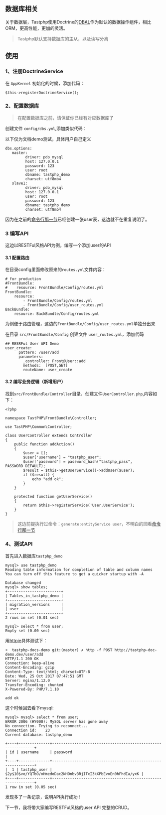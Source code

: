 ## 数据库相关

关于数据层，Tastphp使用Doctrine的[DBAL](http://www.doctrine-project.org/projects/dbal.html)作为默认的数据操作组件，相比ORM，更高性能，更加的灵活。

> Tastphp默认支持数据库的主从，以及读写分离

## 使用

### 1、注册DoctrineService

在 `AppKernel` 初始化的时候，添加代码：

```
$this->registerDoctrineService();
```

### 2、配置数据库

> 在配置数据库之前，请保证你已经有对应数据库了

创建文件 `config/dbs.yml`,添加类似代码：

以下仅为文档demo测试，具体用户自己定义

```
dbs.options:
   master:
         driver: pdo_mysql
         host: 127.0.0.1
         password: 123
         user: root
         dbname: tastphp_demo
         charset: utf8mb4
   slave1:
         driver: pdo_mysql
         host: 127.0.0.1
         user: root
         password: 123
         dbname: tastphp_demo
         charset: utf8mb4
```

因为在之前的[命令行那一节](https://github.com/tastphp/tastphp-docs/blob/master/zh/qi-ta-zu-jian/ming-ling-xing.md)已经创建一张user表，这边就不在重复说明了。

### 3 编写API

这边以RESTFul风格API为例，编写一个添加user的API

####  3.1 配置路由

在目录config里面修改原来的`routes.yml`文件内容：

```
# for production
#FrontBundle:
#    resource: FrontBundle/Config/routes.yml
FrontBundle:
    resource:
        - FrontBundle/Config/routes.yml
        - FrontBundle/Config/user_routes.yml
BackBundle:
    resource: BackBundle/Config/routes.yml
```

为例便于路由管理，这边的`FrontBundle/Config/user_routes.yml`单独分出来


在目录 `src/FrontBundle/Config` 创建文件 `user_routes.yml`，添加代码

```
## RESRFul User API Demo
user_create:
      pattern: /user/add
      parameters:
        _controller: Front@User::add
        methods:  [POST,GET]
        routeName: user_create
```

####  3.2 编写业务逻辑（新增用户）

找到`src/FrontBundle/Controller`目录，创建文件`UserController.php`,内容如下：

```
<?php

namespace TastPHP\FrontBundle\Controller;

use TastPHP\Common\Controller;

class UserController extends Controller
{
    public function addAction()
    {
        $user = [];
        $user['username'] = "tastphp_user";
        $user['password'] = password_hash("tastphp_pass", PASSWORD_DEFAULT);
        $result = $this->getUserService()->addUser($user);
        if ($result) {
            echo "add ok";
        }
    }

    protected function getUserService()
    {
        return $this->registerService('User.UserService');
    }
}
```

> 这边前提执行过命令：`generate:entityService user`，不明白的回看[命令行那一节](https://github.com/tastphp/tastphp-docs/blob/master/zh/qi-ta-zu-jian/ming-ling-xing.md)


### 4、测试API

首先进入数据库`tastphp_demo`

```
mysql> use tastphp_demo
Reading table information for completion of table and column names
You can turn off this feature to get a quicker startup with -A

Database changed
mysql> show tables;
+------------------------+
| Tables_in_tastphp_demo |
+------------------------+
| migration_versions     |
| user                   |
+------------------------+
2 rows in set (0.01 sec)

mysql> select * from user;
Empty set (0.00 sec)

```

用[httpie](https://github.com/jakubroztocil/httpie)具体测试下：


```
➜  tastphp-docs-demo git:(master) ✗ http -f POST http://tastphp-doc-demo.dev/user/add
HTTP/1.1 200 OK
Connection: keep-alive
Content-Encoding: gzip
Content-Type: text/html; charset=UTF-8
Date: Wed, 25 Oct 2017 07:47:51 GMT
Server: nginx/1.12.0
Transfer-Encoding: chunked
X-Powered-By: PHP/7.1.10

add ok
```

这个时候回去看下mysql:

```
mysql> mysql> select * from user;
ERROR 2006 (HY000): MySQL server has gone away
No connection. Trying to reconnect...
Connection id:    23
Current database: tastphp_demo

+----+--------------+--------------------------------------------------------------+
| id | username     | password                                                     |
+----+--------------+--------------------------------------------------------------+
|  1 | tastphp_user | $2y$10$vo/YQTbO/oHmedoDac2NHOnbvBRjITxI3kXPbEvoEn0hFhdIa/yxK |
+----+--------------+--------------------------------------------------------------+
1 row in set (0.05 sec)
```

发现多了一条记录，说明API执行成功！

下一节，我将带大家编写RESTFul风格的user API 完整的CRUD。
